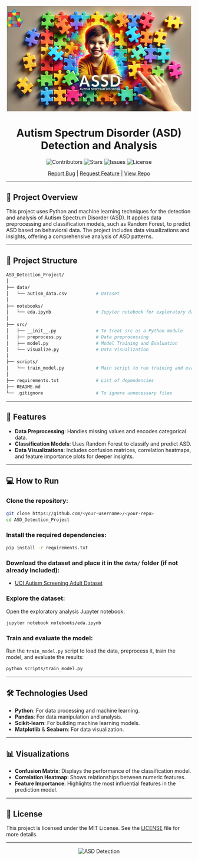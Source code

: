 
<p align="center">
  <img src="Autism Spectrum Disorder (ASD) .png" alt="Project Logo" width="500">
</p>

<h1 align="center"> Autism Spectrum Disorder (ASD) Detection and Analysis </h1>

<p align="center">
    <img src="https://img.shields.io/github/contributors/2100031988/Autism-Spectrum-Disorder-Detection-and-Analysis" alt="Contributors">
    <img src="https://img.shields.io/github/stars/2100031988/Autism-Spectrum-Disorder-Detection-and-Analysis" alt="Stars">
    <img src="https://img.shields.io/github/issues/2100031988/Autism-Spectrum-Disorder-Detection-and-Analysis" alt="Issues">
    <img src="https://img.shields.io/github/license/2100031988/Autism-Spectrum-Disorder-Detection-and-Analysis" alt="License">
</p>

<p align="center">
  <a href="https://github.com/2100031988/Autism-Spectrum-Disorder-Detection-and-Analysis/issues">Report Bug</a> |
  <a href="https://github.com/2100031988/Autism-Spectrum-Disorder-Detection-and-Analysis/pulls">Request Feature</a> |
  <a href="https://github.com/2100031988/Autism-Spectrum-Disorder-Detection-and-Analysis">View Repo</a>
</p>

---

## 🌟 Project Overview

This project uses Python and machine learning techniques for the detection and analysis of Autism Spectrum Disorder (ASD). It applies data preprocessing and classification models, such as Random Forest, to predict ASD based on behavioral data. The project includes data visualizations and insights, offering a comprehensive analysis of ASD patterns.

---

## 📂 Project Structure

```bash
ASD_Detection_Project/
│
├── data/
│   └── autism_data.csv           # Dataset
│
├── notebooks/
│   └── eda.ipynb                 # Jupyter notebook for exploratory data analysis
│
├── src/
│   ├── __init__.py               # To treat src as a Python module
│   ├── preprocess.py             # Data preprocessing
│   ├── model.py                  # Model Training and Evaluation
│   └── visualize.py              # Data Visualization
│
├── scripts/
│   └── train_model.py            # Main script to run training and evaluation
│
├── requirements.txt              # List of dependencies
├── README.md                     
└── .gitignore                    # To ignore unnecessary files
```

---

## 🚀 Features

- **Data Preprocessing**: Handles missing values and encodes categorical data.
- **Classification Models**: Uses Random Forest to classify and predict ASD.
- **Data Visualizations**: Includes confusion matrices, correlation heatmaps, and feature importance plots for deeper insights.

---

## 💻 How to Run

### Clone the repository:
```bash
git clone https://github.com/<your-username>/<your-repo>
cd ASD_Detection_Project
```

### Install the required dependencies:
```bash
pip install -r requirements.txt
```

### Download the dataset and place it in the `data/` folder (if not already included):
- [UCI Autism Screening Adult Dataset](https://archive.ics.uci.edu/ml/datasets/Autism+Screening+Adult)

### Explore the dataset:
Open the exploratory analysis Jupyter notebook:
```bash
jupyter notebook notebooks/eda.ipynb
```

### Train and evaluate the model:
Run the `train_model.py` script to load the data, preprocess it, train the model, and evaluate the results:
```bash
python scripts/train_model.py
```

---

## 🛠️ Technologies Used
- **Python**: For data processing and machine learning.
- **Pandas**: For data manipulation and analysis.
- **Scikit-learn**: For building machine learning models.
- **Matplotlib** & **Seaborn**: For data visualization.

---

## 📊 Visualizations

- **Confusion Matrix**: Displays the performance of the classification model.
- **Correlation Heatmap**: Shows relationships between numeric features.
- **Feature Importance**: Highlights the most influential features in the prediction model.

---

## 📝 License

This project is licensed under the MIT License. See the [LICENSE](https://github.com/<your-username>/<your-repo>/blob/main/LICENSE) file for more details.

---

<p align="center">
  <img src="https://github.com/<your-username>/<your-repo>/blob/main/path-to-image/check.png" alt="ASD Detection" width="100">
</p>
